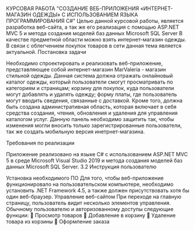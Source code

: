КУРСОВАЯ РАБОТА "СОЗДАНИЕ ВЕБ-ПРИЛОЖЕНИЯ «ИНТЕРНЕТ-МАГАЗИН ОДЕЖДЫ» С ИСПОЛЬЗОВАНИЕМ ЯЗЫКА ПРОГРАММИРОВАНИЯ C#"
Целью данной курсовой работы, является разработка веб-сайта, а так же его реализация с помощью ASP.NET MVC 5 и метода создания моделей баз данных Microsoft SQL Server
В качестве предметной области можно взять интернет-магазин одежды. В связи с облегчением покупок товаров в сети данная тема является актуальной.
Постановка задачи

Необходимо спроектировать и реализовать веб-приложение, представляющее собой интернет-магазин MarValeria - магазин стильной одежды. Данная система должна отражать онлайновый каталог одежды, который пользователи смогут просматривать по категориям и страницам; корзину для покупок, куда пользователи могут добавлять и удалять одежду; форму платы, где пользователь могут вводить сведения, связанные с доставкой. Кроме того, должна быть создана административная область, которая включает в себя средства создания, чтения, обновления и удаления для управления каталогом услуг. Данную панель необходимо защитить так, чтобы изменения могли вносить только зарегистрированные пользователи, так же создать мобильную версия инетрнет-магазина.

Требования по реализации

Приложение реализовано на языке C# с иcпользованием ASP.NET MVC 5 в среде Microsoft Visual Studio 2019 и метода создания моделей баз данных Microsoft SQL Server.
3.2 Инструкция пользователю

Установка необходимого ПО
Для того, чтобы веб-приложение функционировало на пользовательском компьютере, необходимо установить .NET Framework 4.5, а также должен присутствовать хотя бы один веб-браузер.
Управление веб-сайтом
При переходе на главную страницу, пользователь видит несколько элементов управления. Обычному пользователю и авторизованному доступы следующие функции:
	Просмотр товаров
	Добавление в корзину
	Удаление товара из корзины
	Оформление заказа


